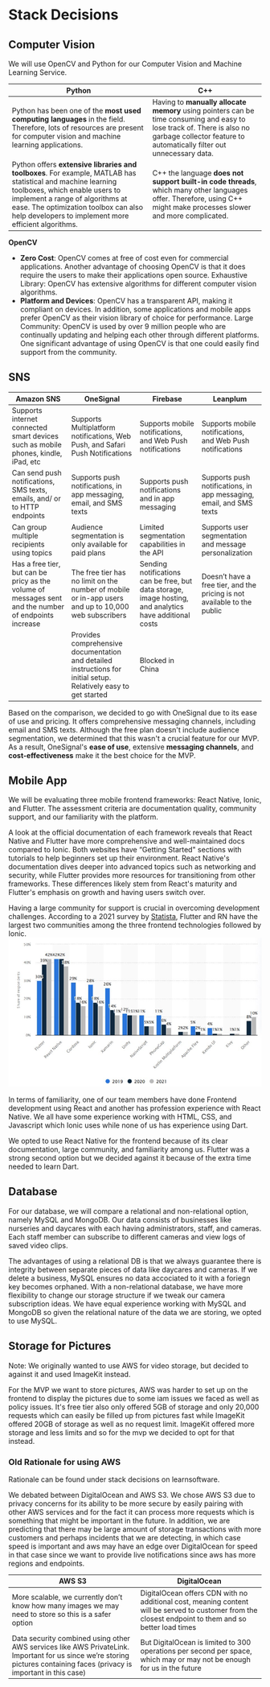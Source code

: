 # Stack Decisions 


## Computer Vision
We will use OpenCV and Python for our Computer Vision and Machine Learning Service. 

| Python  | C++ |
| ------------- | ------------- |
| Python has been one of the **most used computing languages** in the field. Therefore, lots of resources are present for computer vision and machine learning applications. | Having to **manually allocate memory** using pointers can be time consuming and easy to lose track of. There is also no garbage collector feature to automatically filter out unnecessary data.
| Python offers **extensive libraries and toolboxes**. For example, MATLAB has statistical and machine learning toolboxes, which enable users to implement a range of algorithms at ease. The optimization toolbox can also help developers to implement more efficient algorithms. |  C++ the language **does not support built-in code threads**, which many other languages offer. Therefore, using C++ might make processes slower and more complicated.  |

**OpenCV**
- **Zero Cost**: OpenCV comes at free of cost even for commercial applications. Another advantage of choosing OpenCV is that it does require the users to make their applications open source.
Exhaustive Library: OpenCV has extensive algorithms for different computer vision algorithms. 
- **Platform and Devices**: OpenCV has a transparent API, making it compliant on devices. In addition, some applications and mobile apps prefer OpenCV as their vision library of choice for performance. 
Large Community: OpenCV is used by over 9 million people who are continually updating and helping each other through different platforms. One significant advantage of using OpenCV is that one could easily find support from the community.



## SNS
| Amazon SNS | OneSignal | Firebase | Leanplum |
| ------------- | ------------- | ------------- | ------------- |
| Supports internet connected smart devices such as mobile phones, kindle, iPad, etc | Supports Multiplatform notifications, Web Push, and Safari Push Notifications | Supports mobile notifications, and Web Push notifications | Supports mobile notifications, and Web Push notifications |
| Can send push notifications, SMS texts, emails, and/ or to HTTP endpoints | Supports push notifications, in app messaging, email, and SMS texts | Supports push notifications and in app messaging | Supports push notifications, in app messaging, email, and SMS texts |
| Can group multiple recipients using topics | Audience segmentation is only available for paid plans | Limited segmentation capabilities in the API | Supports user segmentation and message personalization |
| Has a free tier, but can be pricy as the volume of messages sent and the number of endpoints increase | The free tier has no limit on the number of mobile or in-app users and up to 10,000 web subscribers | Sending notifications can be free, but data storage, image hosting, and analytics have additional costs | Doesn’t have a free tier, and the pricing is not available to the public |
| | Provides comprehensive documentation and detailed instructions for initial setup. Relatively easy to get started | Blocked in China| |


Based on the comparison, we decided to go with OneSignal due to its ease of use and pricing. It offers comprehensive messaging channels, including email and SMS texts. Although the free plan doesn't include audience segmentation, we determined that this wasn't a crucial feature for our MVP. As a result, OneSignal's **ease of use**, extensive **messaging channels**, and **cost-effectiveness** make it the best choice for the MVP.

## Mobile App
We will be evaluating three mobile frontend frameworks: React Native, Ionic, and Flutter. The assessment criteria are documentation quality, community support, and our familiarity with the platform.

A look at the official documentation of each framework reveals that React Native and Flutter have more comprehensive and well-maintained docs compared to Ionic. Both websites have “Getting Started" sections with tutorials to help beginners set up their environment. React Native's documentation dives deeper into advanced topics such as networking and security, while Flutter provides more resources for transitioning from other frameworks. These differences likely stem from React's maturity and Flutter's emphasis on growth and having users switch over.

Having a large community for support is crucial in overcoming development challenges. According to a 2021 survey by [Statista](https://www.statista.com/statistics/869224/worldwide-software-developer-working-hours/), Flutter and RN have the largest two communities among the three frontend technologies followed by Ionic.
<img src="./assets/fe_comparison.jpg">

In terms of familiarity, one of our team members have done Frontend development using React and another has profession experience with React Native. We all have some experience working with HTML, CSS, and Javascript which Ionic uses while none of us has experience using Dart.

We opted to use React Native for the frontend because of its clear documentation, large community, and familiarity among us. Flutter was a strong second option but we decided against it because of the extra time needed to learn Dart.<br>

## Database 
For our database, we will compare a relational and non-relational option, namely MySQL and MongoDB. Our data consists of businesses like nurseries and daycares with each having administrators, staff, and cameras. Each staff member can subscribe to different cameras and view logs of saved video clips. 

The advantages of using a relational DB is that we always guarantee there is integrity between separate pieces of data like daycares and cameras. If we delete a business, MySQL ensures no data accociated to it with a foriegn key becomes orphaned. With a non-relational database, we have more flexibility to change our storage structure if we tweak our camera subscription ideas. We have equal experience working with MySQL and MongoDB so given the relational nature of the data we are storing, we opted to use MySQL.<br>

## Storage for Pictures

Note: We originally wanted to use AWS for video storage, but decided to against it and used ImageKit instead. 

For the MVP we want to store pictures, AWS was harder to set up on the frontend to display the pictures due to some iam issues we faced as well as policy issues. It's free tier also only offered 5GB of storage and only 20,000 requests which can easily be filled up from pictures fast while ImageKit offered 20GB of storage as well as no request limit. ImageKit offered more storage and less limits and so for the mvp we decided to opt for that instead.

### Old Rationale for using AWS 
Rationale can be found under stack decisions on learnsoftware. 

We debated between DigitalOcean and AWS S3. We chose AWS S3 due to privacy concerns for its ability to be more secure by easily pairing with other AWS services and for the fact it can process more requests which is something that might be important in the future. In addition, we are predicting that there may be large amount of storage transactions with more customers and perhaps incidents that we are detecting, in which case speed is important and aws may have an edge over DigitalOcean for speed in that case since we want to provide live notifications since aws has more regions and endpoints. 

| AWS S3  | DigitalOcean |
| ------------- | ------------- |
| More scalable, we currently don’t know how many images we may need to store so this is a safer option | DigitalOcean offers CDN with no additional cost, meaning content will be served to customer from the closest endpoint to them and so better load times
| Data security combined using other AWS services like AWS PrivateLink. Important for us since we’re storing pictures containing faces (privacy is important in this case)   |  But DigitalOcean is limited to 300 operations per second per space, which may or may not be enough for us in the future  |


